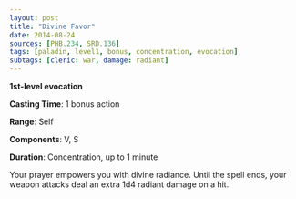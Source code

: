 ```yaml
---
layout: post
title: "Divine Favor"
date: 2014-08-24
sources: [PHB.234, SRD.136]
tags: [paladin, level1, bonus, concentration, evocation]
subtags: [cleric: war, damage: radiant]
---
```


**1st-level evocation**

**Casting Time**: 1 bonus action

**Range**: Self

**Components**: V, S

**Duration**: Concentration, up to 1 minute

Your prayer empowers you with divine radiance. Until the spell ends, your weapon attacks deal an extra 1d4 radiant damage on a hit.
